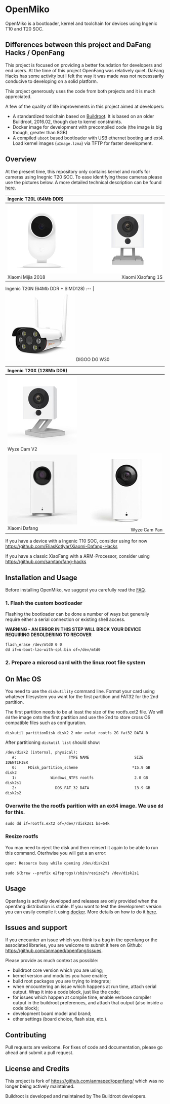 # OpenMiko

OpenMiko is a bootloader, kernel and toolchain for devices using Ingenic T10 and T20 SOC.

## Differences between this project and DaFang Hacks / OpenFang

This project is focused on providing a better foundation for developers and end users.
At the time of this project OpenFang was relatively quiet. DaFang Hacks has some activity
but I felt the way it was made was not necesssarily conducive to developing on a solid platform.

This project generously uses the code from both projects and it is much appreciated.

A few of the quality of life improvements in this project aimed at developers:

- A standardized toolchain based on [Buildroot](https://buildroot.org/). It is based on an older
Buildroot, 2016.02, though due to kernel constraints.
- Docker image for development with precompiled code (the image is big though, greater than 8GB)
- A compiled `uboot` based bootloader with USB ethernet booting and ext4. Load kernel images (`uImage.lzma`)
via TFTP for faster development.


## Overview

At the present time, this repository only contains kernel and rootfs for cameras using Inegnic T20 SOC. To ease identifying these cameras please use the pictures below. A more detailed technical description can be found [here](doc/overview.md).

Ingenic T20L (64Mb DDR) | &nbsp;
:-- | --:
![Xiaomi Mijia](doc/SXJ02ZM/img/xiaomi_mijia_2018.jpg) Xiaomi Mijia 2018 | ![Xiaomi Xiaofang 1S](doc/xiaomi_xiaofang1s/img/xiaofang1s.jpg) Xiaomi Xiaofang 1S

Ingenic T20N (64Mb DDR + SIMD128)
:-- |
![DIGOO DG W30](doc/dg-w30/img/dg-w30.jpg) DIGOO DG W30

Ingenic T20X (128Mb DDR) | &nbsp;
:-- | --:
![Wyze Cam v2](doc/wyzecam_v2/img/wyzecam_v2.jpg) Wyze Cam V2 | 
![Xiaomi Dafang](doc/xiaomi_dafang/img/xiaomi_dafang.jpg) Xiaomi Dafang | ![Wyze Cam Pan](doc/WYZECP1/img/wyzecam_pan.jpg) Wyze Cam Pan

If you have a device with a Ingenic T10 SOC, consider using for now https://github.com/EliasKotlyar/Xiaomi-Dafang-Hacks

If you have a classic XiaoFang with a ARM-Processor, consider using https://github.com/samtap/fang-hacks

## Installation and Usage

Before installing OpenMiko, we suggest you carefully read the [FAQ](/doc/faq.md).

<!-- After that, continue to the [Installation](/doc/install.md) procedure. More details on [troubleshooting](doc/troubleshooting.md).
 -->

### 1. Flash the custom bootloader

Flashing the bootloader can be done a number of ways but generally require either a serial connection or existing shell access.


**WARNING - AN ERROR IN THIS STEP WILL BRICK YOUR DEVICE REQUIRING DESOLDERING TO RECOVER**


```
flash_erase /dev/mtd0 0 0
dd if=u-boot-lzo-with-spl.bin of=/dev/mtd0
```


### 2. Prepare a microsd card with the linux root file system


## On Mac OS

You need to use the `diskutility` command line. Format your card using whatever filesystem you want for the first partition and FAT32 for the 2nd partition.

The first partition needs to be at least the size of the rootfs.ext2 file. We will `dd` the image onto the first partition and use the 2nd to store cross OS compatible files such as configuration.


`diskutil partitionDisk disk2 2 mbr exfat rootfs 2G fat32 DATA 0`

After partitioning `diskutil list` should show:

```
/dev/disk2 (internal, physical):
   #:                       TYPE NAME                    SIZE       IDENTIFIER
   0:     FDisk_partition_scheme                        *15.9 GB    disk2
   1:               Windows_NTFS rootfs                  2.0 GB     disk2s1
   2:                 DOS_FAT_32 DATA                    13.9 GB    disk2s2
```

### Overwrite the the rootfs parition with an ext4 image. We use `dd` for this.

`sudo dd if=rootfs.ext2 of=/dev/rdisk2s1 bs=64k`

### Resize rootfs

You may need to eject the disk and then reinsert it again to be able to run this command.
Oterhwise you will get a an error:

`open: Resource busy while opening /dev/disk2s1`

`sudo $(brew --prefix e2fsprogs)/sbin/resize2fs /dev/disk2s1`




## Usage

Openfang is actively developed and releases are only provided when the openfang distribution is stable. If you want to test the development version you can easily compile it using [docker](https://www.docker.com/). More details on how to do it [here](doc/docker.md).

## Issues and support

If you encounter an issue which you think is a bug in the openfang or the associated libraries, you are welcome to submit it here on Github: https://github.com/anmaped/openfang/issues.

Please provide as much context as possible:

- buildroot core version which you are using;
- kernel version and modules you have enable;
- build root packages you are trying to integrate;
- when encountering an issue which happens at run time, attach serial output. Wrap it into a code block, just like the code;
- for issues which happen at compile time, enable verbose compiler output in the buildroot preferences, and attach that output (also inside a code block);
- development board model and brand;
- other settings (board choice, flash size, etc.).


## Contributing

Pull requests are welcome. For fixes of code and documentation, please go ahead and submit a pull request.

## License and Credits

This project is fork of https://github.com/anmaped/openfang/ which was no longer being actively
maintained.

Buildroot is developed and maintained by The Buildroot developers.
